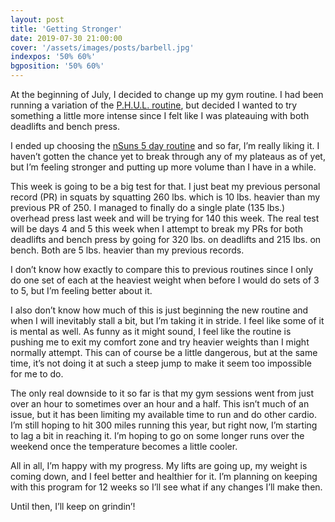 ```yaml
---
layout: post
title: 'Getting Stronger'
date: 2019-07-30 21:00:00
cover: '/assets/images/posts/barbell.jpg'
indexpos: '50% 60%'
bgposition: '50% 60%'
---
```


At the beginning of July, I decided to change up my gym routine. I had been running a variation of the [P.H.U.L. routine](https://www.muscleandstrength.com/workouts/phul-workout), but decided I wanted to try something a little more intense since I felt like I was plateauing with both deadlifts and bench press.

I ended up choosing the [nSuns 5 day routine](https://liftvault.com/programs/powerlifting/n-suns-lifting-spreadsheets/#Progression_for_Main_Lifts) and so far, I’m really liking it. I haven’t gotten the chance yet to break through any of my plateaus as of yet, but I’m feeling stronger and putting up more volume than I have in a while.

This week is going to be a big test for that. I just beat my previous personal record (PR) in squats by squatting 260 lbs. which is 10 lbs. heavier than my previous PR of 250. I managed to finally do a single plate (135 lbs.) overhead press last week and will be trying for 140 this week. The real test will be days 4 and 5 this week when I attempt to break my PRs for both deadlifts and bench press by going for 320 lbs. on deadlifts and 215 lbs. on bench. Both are 5 lbs. heavier than my previous records.

I don’t know how exactly to compare this to previous routines since I only do one set of each at the heaviest weight when before I would do sets of 3 to 5, but I’m feeling better about it.

I also don’t know how much of this is just beginning the new routine and when I will inevitably stall a bit, but I’m taking it in stride. I feel like some of it is mental as well. As funny as it might sound, I feel like the routine is pushing me to exit my comfort zone and try heavier weights than I might normally attempt. This can of course be a little dangerous, but at the same time, it’s not doing it at such a steep jump to make it seem too impossible for me to do.

The only real downside to it so far is that my gym sessions went from just over an hour to sometimes over an hour and a half. This isn’t much of an issue, but it has been limiting my available time to run and do other cardio. I’m still hoping to hit 300 miles running this year, but right now, I’m starting to lag a bit in reaching it. I’m hoping to go on some longer runs over the weekend once the temperature becomes a little cooler.

All in all, I’m happy with my progress. My lifts are going up, my weight is coming down, and I feel better and healthier for it. I’m planning on keeping with this program for 12 weeks so I’ll see what if any changes I’ll make then.

Until then, I’ll keep on grindin’!
